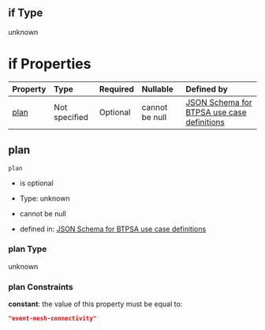 ## if Type

unknown

# if Properties

| Property      | Type          | Required | Nullable       | Defined by                                                                                                                                                                                                                                  |
| :------------ | :------------ | :------- | :------------- | :------------------------------------------------------------------------------------------------------------------------------------------------------------------------------------------------------------------------------------------ |
| [plan](#plan) | Not specified | Optional | cannot be null | [JSON Schema for BTPSA use case definitions](btpsa-usecase-properties-services-items-allof-1-then-allof-38-then-allof-1-if-properties-plan.md "undefined#/properties/services/items/allOf/1/then/allOf/38/then/allOf/1/if/properties/plan") |

## plan



`plan`

*   is optional

*   Type: unknown

*   cannot be null

*   defined in: [JSON Schema for BTPSA use case definitions](btpsa-usecase-properties-services-items-allof-1-then-allof-38-then-allof-1-if-properties-plan.md "undefined#/properties/services/items/allOf/1/then/allOf/38/then/allOf/1/if/properties/plan")

### plan Type

unknown

### plan Constraints

**constant**: the value of this property must be equal to:

```json
"event-mesh-connectivity"
```
